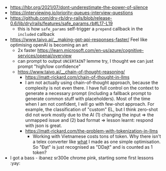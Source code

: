- https://hbr.org/2021/07/dont-underestimate-the-power-of-silence
- https://interviewing.io/priority-queues-interview-questions
- https://github.com/dry-rb/dry-rails/blob/release-0.6/lib/dry/rails/features/safe_params.rb#L17-L19
	- this is how `safe_params` self-trigger a `prepend` callback in the `included` callback
- https://www.taivo.ai/__making-gpt-api-responses-faster/ Feel like optimising openAI is becoming an art
	- 2x faster https://learn.microsoft.com/en-us/azure/cognitive-services/openai/overview
	- can prompt to output `UNCERTAIN`? lemme try, I thought we can just prompt "high/low confidence"
	- https://www.taivo.ai/__chain-of-thought-reasoning/
		- https://matt-rickard.com/chain-of-thought-in-llms
		- I am not actually using chain-of-thought approach, because the complexity is not even there. I have full control on the context to generate a necessary prompt (including a fallback prompt to generate common stuff with placeholders). Most of the time when I am not confident, I will go with few-shot approach. For example, the classification of "custom" EL, but I think zero-shot did not work mostly due to the AI (1) changing the input => the unmapped issue and (2) bad format => lesson learnt: respond with json is great.
		- https://matt-rickard.com/the-problem-with-tokenization-in-llms
			- Working with Vietnamese costs tons of token. Why there isn't a telex converter like [what](https://github.com/keymastervn/htksupport/blob/master/string_helper.rb#L5-L72) I made as one simple optimisation. So "Đạt" is just recognised as "DDajt" and is counted as 1 token?
- I got a bass - ibanez sr300e chrome pink, starting some first lessons :yay: